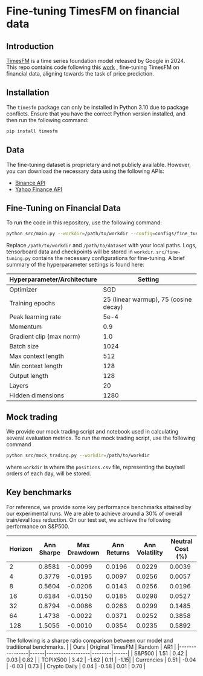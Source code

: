 # Fine-tuning TimesFM on financial data

## Introduction
[TimesFM](https://github.com/google-research/timesfm)  is a time series foundation model released by Google in 2024. This repo contains code following this [work](https://tech.preferred.jp/en/) , fine-tuning TimesFM on financial data, aligning towards the task of price prediction.

## Installation
The `timesfm` package can only be installed in Python 3.10 due to package conflicts. Ensure that you have the correct Python version installed, and then run the following command:

```bash
pip install timesfm
```

## Data
The fine-tuning dataset is proprietary and not publicly available. However, you can download the necessary data using the following APIs:

- [Binance API](https://github.com/binance/binance-public-data/tree/master/python)
- [Yahoo Finance API](https://pypi.org/project/yfinance/)

## Fine-Tuning on Financial Data
To run the code in this repository, use the following command:

```bash
python src/main.py --workdir=/path/to/workdir --config=configs/fine_tuning.py --dataset_path=/path/to/dataset
```

Replace `/path/to/workdir` and `/path/to/dataset` with your local paths.
Logs, tensorboard data and checkpoints will be stored in `workdir`.
`src/fine-tuning.py` contains the necessary configurations for fine-tuning. A brief summary of the hyperparameter settings is found here:

| Hyperparameter/Architecture    | Setting                           |
|--------------------------------|-----------------------------------|
| Optimizer                      | SGD                               |
| Training epochs                | 25 (linear warmup), 75 (cosine decay) |
| Peak learning rate             | 5e-4                              |
| Momentum                       | 0.9                               |
| Gradient clip (max norm)       | 1.0                               |
| Batch size                     | 1024                              |
| Max context length             | 512                               |
| Min context length             | 128                               |
| Output length                  | 128                               |
| Layers                         | 20                                |
| Hidden dimensions              | 1280                              |

## Mock trading
We provide our mock trading script and notebook used in calculating several evaluation metrics. To run the mock trading script, use the following command 

```bash
python src/mock_trading.py --workdir=/path/to/workdir
```
where `workdir` is where the `positions.csv` file, representing the buy/sell orders of each day, will be stored. 

## Key benchmarks
For reference, we provide some key performance benchmarks attained by our experimental runs.
We are able to achieve around a 30% of overall train/eval loss reduction. On our test set, we achieve the following performance on S&P500. 

| Horizon | Ann Sharpe | Max Drawdown | Ann Returns | Ann Volatility | Neutral Cost (%) |
|---------|------------|--------------|-------------|----------------|------------------|
| 2       | 0.8581     | -0.0099      | 0.0196      | 0.0229         | 0.0039           |
| 4       | 0.3779     | -0.0195      | 0.0097      | 0.0256         | 0.0057           |
| 8       | 0.5604     | -0.0206      | 0.0143      | 0.0256         | 0.0196           |
| 16      | 0.6184     | -0.0150      | 0.0185      | 0.0298         | 0.0527           |
| 32      | 0.8794     | -0.0086      | 0.0263      | 0.0299         | 0.1485           |
| 64      | 1.4738     | -0.0022      | 0.0371      | 0.0252         | 0.3858           |
| 128     | 1.5055     | -0.0010      | 0.0354      | 0.0235         | 0.5892           |

The following is a sharpe ratio comparison between our model and traditional benchmarks.
|                | Ours | Original TimesFM | Random | AR1  |
|----------------|------|------------------|--------|------|
| S&P500         | 1.51 | 0.42             | 0.03   | 0.82 |
| TOPIX500       | 3.42 | -1.62            | 0.11   | -1.15|
| Currencies     | 0.51 | -0.04            | -0.03  | 0.73 |
| Crypto Daily   | 0.04 | -0.58            | 0.01   | 0.70 |
